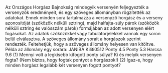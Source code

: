 Az Országos Horgász Bajnokság mindegyik versenyén feljegyezték a versenyzők
eredményeit, és egy szöveges állományban rögzítették az adatokat. Ennek minden sora
tartalmazza a versenyző horgász és a verseny azonosítóját (szóközök nélküli sztring),
majd halfajta-súly párok (szóközök nélküli sztring és valósszám párok) formájában az
adott versenyen elért fogásokat. Az adatok szóközökkel vagy tabulátorjelekkel vannak egy
soron belül elválasztva. A szöveges állomány sorait a horgászok szerint rendezték.
Feltehetjük, hogy a szöveges állomány helyesen van kitöltve. Példa az állomány egy
sorára:
JANIBÁ Kiliti0512 Ponty 4.5 Ponty 5.3 Harcsa 9.6
(1) Mennyi volt a legkisebb kifogott ponty súlya? Ki és melyik versenyen fogta? (Nem
biztos, hogy fogtak pontyot a horgászok!)
(2) Igaz-e, hogy minden horgász legalább két versenyen fogott pontyot?
